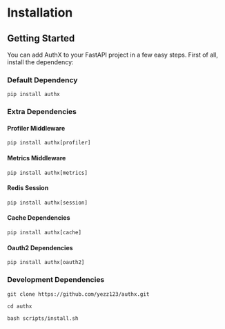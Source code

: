 # Installation

## Getting Started

You can add AuthX to your FastAPI project in a few easy steps. First of all,
install the dependency:

### Default Dependency

```shell
pip install authx
```

### Extra Dependencies

#### Profiler Middleware

```shell
pip install authx[profiler]
```

#### Metrics Middleware

```shell
pip install authx[metrics]
```

#### Redis Session

```shell
pip install authx[session]
```

#### Cache Dependencies

```shell
pip install authx[cache]
```

#### Oauth2 Dependencies

```shell
pip install authx[oauth2]
```

### Development Dependencies

```shell
git clone https://github.com/yezz123/authx.git

cd authx

bash scripts/install.sh
```
